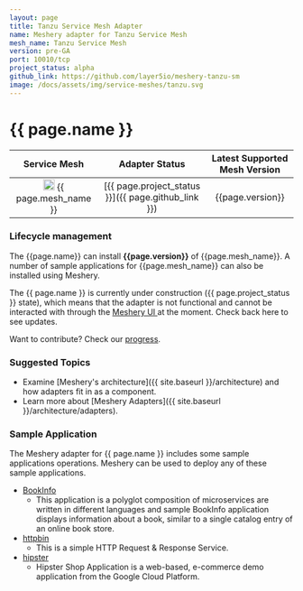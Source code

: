 ```yaml
---
layout: page
title: Tanzu Service Mesh Adapter
name: Meshery adapter for Tanzu Service Mesh
mesh_name: Tanzu Service Mesh
version: pre-GA
port: 10010/tcp
project_status: alpha
github_link: https://github.com/layer5io/meshery-tanzu-sm
image: /docs/assets/img/service-meshes/tanzu.svg
---
```

# {{ page.name }}

| Service Mesh   | Adapter Status | Latest Supported Mesh Version |
| :------------: | :------------:   | :------------:              |
| <img src="{{ page.image }}" style="width:20px" /> {{ page.mesh_name }} | [{{ page.project_status }}]({{ page.github_link }}) | {{page.version}}  |

### Lifecycle management

The {{page.name}} can install **{{page.version}}** of {{page.mesh_name}}. A number of sample applications for {{page.mesh_name}} can also be installed using Meshery.

The {{ page.name }} is currently under construction ({{ page.project_status }} state), which means that the adapter is not functional and cannot be interacted with through the <a href="/docs/installation#6-you-will-now-be-directed-to-the-meshery-ui"> Meshery UI </a>at the moment. Check back here to see updates.

Want to contribute? Check our [progress](page.github_link).

### Suggested Topics

- Examine [Meshery's architecture]({{ site.baseurl }}/architecture) and how adapters fit in as a component.
- Learn more about [Meshery Adapters]({{ site.baseurl }}/architecture/adapters).

### Sample Application

The Meshery adapter for {{ page.name }} includes some sample applications operations. Meshery can be used to deploy any of these sample applications.  

- [BookInfo](https://github.com/layer5io/istio-service-mesh-workshop/blob/master/lab-2/README.md#what-is-the-bookinfo-application)
    - This application is a polyglot composition of microservices are written in different languages and sample BookInfo application displays information about a book, similar to a single catalog entry of an online book store.
- [httpbin](https://httpbin.org)
    - This is a simple HTTP Request & Response Service.
- [hipster](https://github.com/GoogleCloudPlatform/microservices-demo)
    - Hipster Shop Application is a web-based, e-commerce demo application from the Google Cloud Platform.

